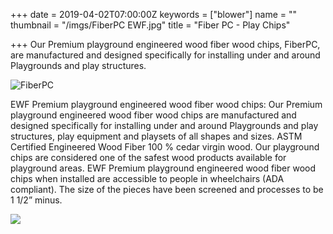 +++
date = 2019-04-02T07:00:00Z
keywords = ["blower"]
name = ""
thumbnail = "/imgs/FiberPC EWF.jpg"
title = "Fiber PC - Play Chips"

+++
Our Premium playground engineered wood fiber wood chips, FiberPC, are manufactured and designed specifically for installing under and around Playgrounds and play structures.

![](/imgs/FiberPC_MainLogo@300x-100.jpg "FiberPC")

EWF Premium playground engineered wood fiber wood chips: Our Premium playground engineered wood fiber wood chips are manufactured and designed specifically for installing under and around Playgrounds and play structures, play equipment and playsets of all shapes and sizes. ASTM Certified Engineered Wood Fiber 100 % cedar virgin wood. Our playground chips are considered one of the safest wood products available for playground areas. EWF Premium playground engineered wood fiber wood chips when installed are accessible to people in wheelchairs (ADA compliant). The size of the pieces have been screened and processes to be 1 1/2” minus.

![](/imgs/wood-fiber-cedar-play-chips-800.jpg)
